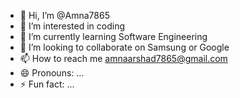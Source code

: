- 👋 Hi, I’m @Amna7865
- 👀 I’m interested in coding
- 🌱 I’m currently learning Software Engineering 
- 💞️ I’m looking to collaborate on Samsung or Google
- 📫 How to reach me amnaarshad7865@gmail.com 
- 😄 Pronouns: ...
- ⚡ Fun fact: ...

<!---
Amna7865/Amna7865 is a ✨ special ✨ repository because its `README.md` (this file) appears on your GitHub profile.
You can click the Preview link to take a look at your changes.
--->
